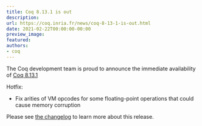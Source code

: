 ```yaml
---
title: Coq 8.13.1 is out
description:
url: https://coq.inria.fr/news/coq-8-13-1-is-out.html
date: 2021-02-22T00:00:00-00:00
preview_image:
featured:
authors:
- coq
---
```




<p>
The Coq development team is proud to announce the immediate availability of
<a href="https://github.com/coq/coq/releases/tag/V8.13.1">Coq 8.13.1</a>
</p>

<p>
Hotfix:
</p><ul>
<li>Fix arities of VM opcodes for some floating-point operations
  that could cause memory corruption </li>
</ul>



<p>Please see <a href="https://coq.github.io/doc/v8.13/refman/changes.html#version-8-13" rel="nofollow">the changelog</a> to learn more about this release.</p>


 
